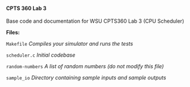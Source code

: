 #### CPTS 360 Lab 3

Base code and documentation for WSU CPTS360 Lab 3 (CPU Scheduler)


**Files:**

`Makefile`	      _Compiles your simulator and runs the tests_

`scheduler.c`		        _Initial codebase_

`random-numbers`		        _A list of random numbers (do not modify this file)_

`sample_io`		        _Directory containing sample inputs and sample outputs_

